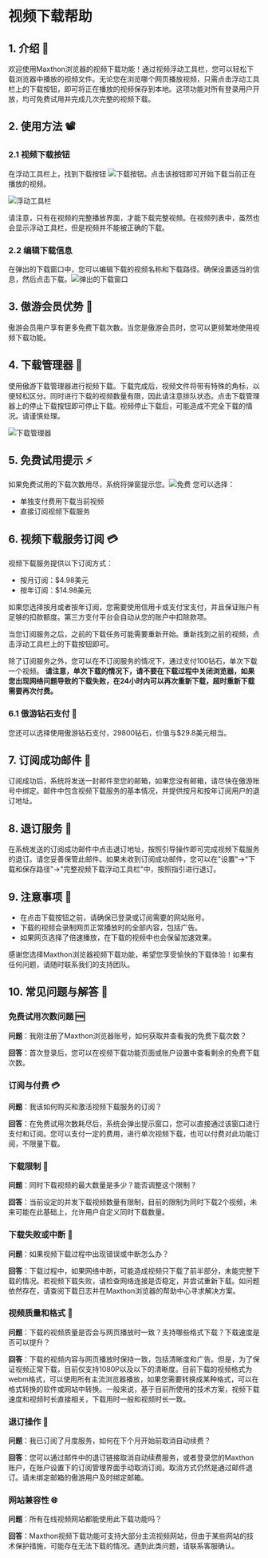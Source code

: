 # 视频下载帮助

## 1. 介绍 🎉

欢迎使用Maxthon浏览器的视频下载功能！通过视频浮动工具栏，您可以轻松下载浏览器中播放的视频文件。无论您在浏览哪个网页播放视频，只需点击浮动工具栏上的下载按钮，即可将正在播放的视频保存到本地。这项功能对所有登录用户开放，均可免费试用并完成几次完整的视频下载。

## 2. 使用方法 📽️

### 2.1 视频下载按钮

在浮动工具栏上，找到下载按钮 ![下载按钮](images/video-dl-01.png)。点击该按钮即可开始下载当前正在播放的视频。

![浮动工具栏](images/video-dl-02.png)

请注意，只有在视频的完整播放界面，才能下载完整视频。在视频列表中，虽然也会显示浮动工具栏，但是视频并不能被正确的下载。

### 2.2 编辑下载信息

在弹出的下载窗口中，您可以编辑下载的视频名称和下载路径。确保设置适当的信息，然后点击下载。![弹出的下载窗口](images/video-dl-03.png)

## 3. 傲游会员优势 💎

傲游会员用户享有更多免费下载次数。当您是傲游会员时，您可以更频繁地使用视频下载功能。

## 4. 下载管理器 📁

使用傲游下载管理器进行视频下载。下载完成后，视频文件将带有特殊的角标，以便轻松区分。同时进行下载的视频数量有限，因此请注意排队状态。点击下载管理器上的停止下载按钮即可停止下载。视频停止下载后，可能造成不完全下载的情况。请谨慎处理。

![下载管理器](images/video-dl-04.png)


## 5. 免费试用提示 ⚡

如果免费试用的下载次数用尽，系统将弹窗提示您。![免费](images/video-dl-05.png)
您可以选择：

- 单独支付费用下载当前视频
- 直接订阅视频下载服务

## 6. 视频下载服务订阅 💳

视频下载服务提供以下订阅方式：

- 按月订阅：$4.98美元
- 按年订阅：$14.98美元

如果您选择按月或者按年订阅，您需要使用信用卡或支付宝支付，并且保证账户有足够的扣款额度。第三方支付平台会自动从您的账户中扣除款项。

当您订阅服务之后，之前的下载任务可能需要重新开始。重新找到之前的视频，点击浮动工具栏上的下载按钮即可。

除了订阅服务之外，您可以在不订阅服务的情况下，通过支付100钻石，单次下载一个视频。 **请注意，单次下载的情况下，请不要在下载过程中关闭浏览器，如果您出现网络问题导致的下载失败，在24小时内可以再次重新下载，超时重新下载需要再次付费。**

### 6.1 傲游钻石支付 💎

您还可以选择使用傲游钻石支付，29800钻石，价值与$29.8美元相当。

## 7. 订阅成功邮件 📧

订阅成功后，系统将发送一封邮件至您的邮箱，如果您没有邮箱，请尽快在傲游账号中绑定。邮件中包含视频下载服务的基本情况，并提供按月和按年订阅用户的退订地址。

## 8. 退订服务 🚫

在系统发送的订阅成功邮件中点击退订地址，按照引导操作即可完成视频下载服务的退订。请您妥善保管此邮件。如果未收到订阅成功邮件，您可以在"设置"->"下载和保存路径"->"完整视频下载浮动工具栏"中，按照指引进行退订。

## 9. 注意事项 🚨

- 在点击下载按钮之前，请确保已登录或订阅需要的网站账号。
- 下载的视频会录制网页正常播放时的全部内容，包括广告。
- 如果网页选择了倍速播放，在下载的视频中也会保留加速效果。

感谢您选择Maxthon浏览器视频下载功能，希望您享受愉快的下载体验！如果有任何问题，请随时联系我们的支持团队。

## 10. 常见问题与解答 🤔

### 免费试用次数问题 🆓
**问题**：我刚注册了Maxthon浏览器账号，如何获取并查看我的免费下载次数？

**回答**：首次登录后，您可以在视频下载功能页面或账户设置中查看剩余的免费下载次数。

### 订阅与付费 💳
**问题**：我该如何购买和激活视频下载服务的订阅？

**回答**：在免费试用次数耗尽后，系统会弹出提示窗口，您可以直接通过该窗口进行支付和订阅。您可以支付一定的费用，进行单次视频下载，也可以付费对此功能订阅，不限量下载。

### 下载限制 🚀
**问题**：同时下载视频的最大数量是多少？能否调整这个限制？

**回答**：当前设定的并发下载视频数量有限制，目前的限制为同时下载2个视频，未来可能在此基础上，允许用户自定义同时下载数量。

### 下载失败或中断 🚨
**问题**：如果视频下载过程中出现错误或中断怎么办？

**回答**：下载过程中，如果网络中断，可能造成视频只下载了前半部分，未能完整下载的情况。若视频下载失败，请检查网络连接是否稳定，并尝试重新下载。如问题依然存在，请查阅下载日志并在Maxthon浏览器的帮助中心寻求解决方案。

### 视频质量和格式 🎥
**问题**：下载的视频质量是否会与网页播放时一致？支持哪些格式下载？下载速度是否可以提升？

**回答**：下载的视频内容与网页播放时保持一致，包括清晰度和广告。但是，为了保证视频正常下载，目前仅支持1080P以及以下的清晰度。目前下载的视频格式为webm格式，可以使用所有主流浏览器播放，如果您需要转换成某种格式，可以在格式转换的软件或网站中转换。一般来说，基于目前所使用的技术方案，视频下载速度和视频时长直接相关，下载用时一般和视频时长一致。

### 退订操作 🚫
**问题**：我已订阅了月度服务，如何在下个月开始前取消自动续费？

**回答**：您可以通过邮件中的退订链接取消自动续费服务，或者登录您的Maxthon账户，在账户设置下的订阅管理界面手动取消订阅。取消方式仍然是通过邮件退订。请未绑定邮箱的傲游用户及时绑定邮箱。

### 网站兼容性 🌐
**问题**：所有在线视频网站都能使用此下载功能吗？

**回答**：Maxthon视频下载功能可支持大部分主流视频网站，但由于某些网站的技术保护措施，可能存在无法下载的情况。遇到此类问题，请联系客服确认。

 
